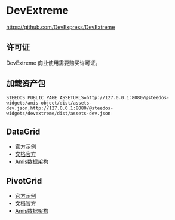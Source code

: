 # DevExtreme

https://github.com/DevExpress/DevExtreme

## 许可证

DevExtreme 商业使用需要购买许可证。

## 加载资产包

```
STEEDOS_PUBLIC_PAGE_ASSETURLS=http://127.0.0.1:8080/@steedos-widgets/amis-object/dist/assets-dev.json,http://127.0.0.1:8080/@steedos-widgets/devextreme/dist/assets-dev.json
```

## DataGrid

- [官方示例](https://js.devexpress.com/jQuery/Demos/WidgetsGallery/Demo/DataGrid/Overview/MaterialBlueLight/)
- [文档官方](https://js.devexpress.com/Documentation/Guide/Widgets/DataGrid/Overview/)
- [Amis数据架构](./examples/DataGrid.config.js)

## PivotGrid

- [官方示例](https://js.devexpress.com/jQuery/Demos/WidgetsGallery/Demo/PivotGrid/Overview/MaterialBlueLight/)
- [文档官方](https://js.devexpress.com/Documentation/Guide/Widgets/PivotGrid/Overview/)
- [Amis数据架构](./examples/PivotGrid.config.js)
